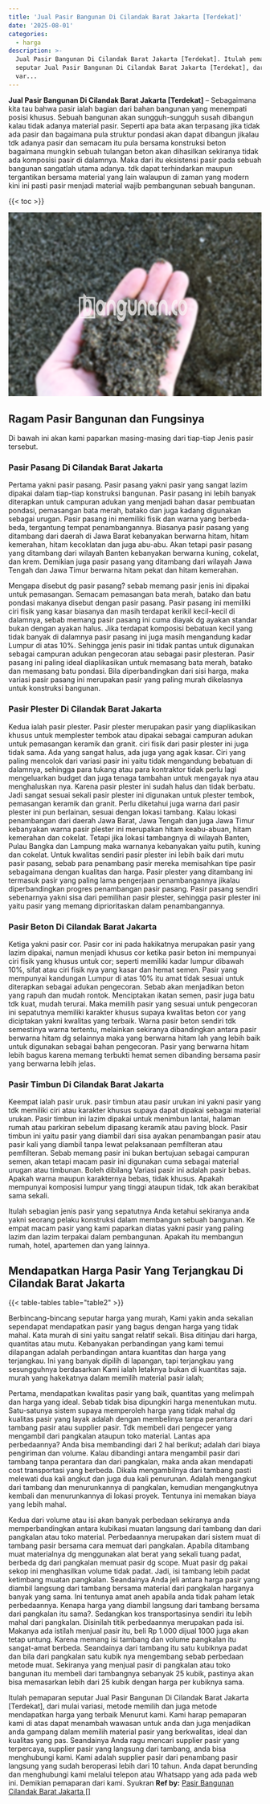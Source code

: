```yaml
---
title: 'Jual Pasir Bangunan Di Cilandak Barat Jakarta [Terdekat]'
date: '2025-08-01'
categories:
  - harga
description: >-
  Jual Pasir Bangunan Di Cilandak Barat Jakarta [Terdekat]. Itulah pemaparan
  seputar Jual Pasir Bangunan Di Cilandak Barat Jakarta [Terdekat], dari mulai
  var...
---
```


**Jual Pasir Bangunan Di Cilandak Barat Jakarta \[Terdekat\]** – Sebagaimana kita tau bahwa pasir ialah bagian dari bahan bangunan yang menempati posisi khusus. Sebuah bangunan akan sungguh-sungguh susah dibangun kalau tidak adanya material pasir. Seperti apa bata akan terpasang jika tidak ada pasir dan bagaimana pula struktur pondasi akan dapat dibangun jikalau tdk adanya pasir dan semacam itu pula bersama konstruksi beton bagaimana mungkin sebuah tulangan beton akan dihasilkan sekiranya tidak ada komposisi pasir di dalamnya. Maka dari itu eksistensi pasir pada sebuah bangunan sangatlah utama adanya. tdk dapat terhindarkan maupun tergantikan bersama material yang lain walaupun di zaman yang modern kini ini pasti pasir menjadi material wajib pembangunan sebuah bangunan.

{{< toc >}}

![Jual Pasir Bangunan Di Cilandak Barat Jakarta [Terdekat]](/images/jual-pasir-bangunan-52.png)

## Ragam Pasir Bangunan dan Fungsinya

Di bawah ini akan kami paparkan masing-masing dari tiap-tiap Jenis pasir tersebut.

### Pasir Pasang Di Cilandak Barat Jakarta

Pertama yakni pasir pasang. Pasir pasang yakni pasir yang sangat lazim dipakai dalam tiap-tiap konstruksi bangunan. Pasir pasang ini lebih banyak diterapkan untuk campuran adukan yang menjadi bahan dasar pembuatan pondasi, pemasangan bata merah, batako dan juga kadang digunakan sebagai urugan. Pasir pasang ini memiliki fisik dan warna yang berbeda-beda, tergantung tempat penambangannya. Biasanya pasir pasang yang ditambang dari daerah di Jawa Barat kebanyakan berwarna hitam, hitam kemerahan, hitam kecoklatan dan juga abu-abu. Akan tetapi pasir pasang yang ditambang dari wilayah Banten kebanyakan berwarna kuning, cokelat, dan krem. Demikian juga pasir pasang yang ditambang dari wilayah Jawa Tengah dan Jawa Timur berwarna hitam pekat dan hitam kemerahan.

Mengapa disebut dg pasir pasang? sebab memang pasir jenis ini dipakai untuk pemasangan. Semacam pemasangan bata merah, batako dan batu pondasi makanya disebut dengan pasir pasang. Pasir pasang ini memiliki ciri fisik yang kasar biasanya dan masih terdapat kerikil kecil-kecil di dalamnya, sebab memang pasir pasang ini cuma diayak dg ayakan standar bukan dengan ayakan halus. Jika terdapat komposisi bebatuan kecil yang tidak banyak di dalamnya pasir pasang ini juga masih mengandung kadar Lumpur di atas 10%. Sehingga jenis pasir ini tidak pantas untuk digunakan sebagai campuran adukan pengecoran atau sebagai pasir plesteran. Pasir pasang ini paling ideal diaplikasikan untuk memasang bata merah, batako dan memasang batu pondasi. Bila diperbandingkan dari sisi harga, maka variasi pasir pasang ini merupakan pasir yang paling murah dikelasnya untuk konstruksi bangunan.

### Pasir Plester Di Cilandak Barat Jakarta

Kedua ialah pasir plester. Pasir plester merupakan pasir yang diaplikasikan khusus untuk memplester tembok atau dipakai sebagai campuran adukan untuk pemasangan keramik dan granit. ciri fisik dari pasir plester ini juga tidak sama. Ada yang sangat halus, ada juga yang agak kasar. Ciri yang paling mencolok dari variasi pasir ini yaitu tidak mengandung bebatuan di dalamnya, sehingga para tukang atau para kontraktor tidak perlu lagi mengeluarkan budget dan juga tenaga tambahan untuk mengayak nya atau menghaluskan nya. Karena pasir plester ini sudah halus dan tidak berbatu. Jadi sangat sesuai sekali pasir plester ini digunakan untuk plester tembok, pemasangan keramik dan granit. Perlu diketahui juga warna dari pasir plester ini pun berlainan, sesuai dengan lokasi tambang. Kalau lokasi penambangan dari daerah Jawa Barat, Jawa Tengah dan juga Jawa Timur kebanyakan warna pasir plester ini merupakan hitam keabu-abuan, hitam kemerahan dan cokelat. Tetapi jika lokasi tambangnya di wilayah Banten, Pulau Bangka dan Lampung maka warnanya kebanyakan yaitu putih, kuning dan cokelat. Untuk kwalitas sendiri pasir plester ini lebih baik dari mutu pasir pasang, sebab para penambang pasir mereka memisahkan tipe pasir sebagaimana dengan kualitas dan harga. Pasir plester yang ditambang ini termasuk pasir yang paling lama pengerjaan penambangannya jikalau diperbandingkan progres penambangan pasir pasang. Pasir pasang sendiri sebenarnya yakni sisa dari pemilihan pasir plester, sehingga pasir plester ini yaitu pasir yang memang diprioritaskan dalam penambangannya.

### Pasir Beton Di Cilandak Barat Jakarta

Ketiga yakni pasir cor. Pasir cor ini pada hakikatnya merupakan pasir yang lazim dipakai, namun menjadi khusus cor ketika pasir beton ini mempunyai ciri fisik yang khusus untuk cor; seperti memiliki kadar lumpur dibawah 10%, sifat atau ciri fisik nya yang kasar dan hemat semen. Pasir yang mempunyai kandungan Lumpur di atas 10% itu amat tidak sesuai untuk diterapkan sebagai adukan pengecoran. Sebab akan menjadikan beton yang rapuh dan mudah rontok. Menciptakan ikatan semen, pasir juga batu tdk kuat, mudah terurai. Maka memilih pasir yang sesuai untuk pengecoran ini sepatutnya memiliki karakter khusus supaya kwalitas beton cor yang diciptakan yakni kwalitas yang terbaik. Warna pasir beton sendiri tdk semestinya warna tertentu, melainkan sekiranya dibandingkan antara pasir berwarna hitam dg selainnya maka yang berwarna hitam lah yang lebih baik untuk digunakan sebagai bahan pengecoran. Pasir yang berwarna hitam lebih bagus karena memang terbukti hemat semen dibanding bersama pasir yang berwarna lebih jelas.

### Pasir Timbun Di Cilandak Barat Jakarta

Keempat ialah pasir uruk. pasir timbun atau pasir urukan ini yakni pasir yang tdk memiliki ciri atau karakter khusus supaya dapat dipakai sebagai material urukan. Pasir timbun ini lazim dipakai untuk menimbun lantai, halaman rumah atau parkiran sebelum dipasang keramik atau paving block. Pasir timbun ini yaitu pasir yang diambil dari sisa ayakan penambangan pasir atau pasir kali yang diambil tanpa lewat pelaksanaan pemfilteran atau pemfilteran. Sebab memang pasir ini bukan bertujuan sebagai campuran semen, akan tetapi macam pasir ini digunakan cuma sebagai material urugan atau timbunan. Boleh dibilang Variasi pasir ini adalah pasir bebas. Apakah warna maupun karakternya bebas, tidak khusus. Apakah mempunyai komposisi lumpur yang tinggi ataupun tidak, tdk akan berakibat sama sekali.

Itulah sebagian jenis pasir yang sepatutnya Anda ketahui sekiranya anda yakni seorang pelaku konstruksi dalam membangun sebuah bangunan. Ke empat macam pasir yang kami paparkan diatas yakni pasir yang paling lazim dan lazim terpakai dalam pembangunan. Apakah itu membangun rumah, hotel, apartemen dan yang lainnya.

## Mendapatkan Harga Pasir Yang Terjangkau Di Cilandak Barat Jakarta

{{< table-tables table="table2" >}}

Berbincang-bincang seputar harga yang murah, Kami yakin anda sekalian sependapat mendapatkan pasir yang bagus dengan harga yang tidak mahal. Kata murah di sini yaitu sangat relatif sekali. Bisa ditinjau dari harga, quantitas atau mutu. Kebanyakan perbandingan yang kami temui dilapangan adalah perbandingan antara kuantitas dan harga yang terjangkau. Ini yang banyak dipilih di lapangan, tapi terjangkau yang sesungguhnya berdasarkan Kami ialah letaknya bukan di kuantitas saja. murah yang hakekatnya dalam memilih material pasir ialah;

Pertama, mendapatkan kwalitas pasir yang baik, quantitas yang melimpah dan harga yang ideal. Sebab tidak bisa dipungkiri harga menentukan mutu. Satu-satunya sistem supaya memperoleh harga yang tidak mahal dg kualitas pasir yang layak adalah dengan membelinya tanpa perantara dari tambang pasir atau supplier pasir. Tdk membeli dari pengecer yang mengambil dari pangkalan ataupun toko material. Lantas apa perbedaannya? Anda bisa membandingi dari 2 hal berikut; adalah dari biaya pengiriman dan volume. Kalau dibandingi antara mengambil pasir dari tambang tanpa perantara dan dari pangkalan, maka anda akan mendapati cost transportasi yang berbeda. Dikala mengambilnya dari tambang pasti melewati dua kali angkut dan juga dua kali penurunan. Adalah mengangkut dari tambang dan menurunkannya di pangkalan, kemudian mengangkutnya kembali dan menurunkannya di lokasi proyek. Tentunya ini memakan biaya yang lebih mahal.

Kedua dari volume atau isi akan banyak perbedaan sekiranya anda memperbandingkan antara kubikasi muatan langsung dari tambang dan dari pangkalan atau toko material. Perbedaannya merupakan dari sistem muat di tambang pasir bersama cara memuat dari pangkalan. Apabila ditambang muat materialnya dg menggunakan alat berat yang sekali tuang padat, berbeda dg dari pangkalan memuat pasir dg scope. Muat pasir dg pakai sekop ini menghasilkan volume tidak padat. Jadi, isi tambang lebih padat ketimbang muatan pangkalan. Seandainya Anda jeli antara harga pasir yang diambil langsung dari tambang bersama material dari pangkalan harganya banyak yang sama. Ini tentunya amat aneh apabila anda tidak paham letak perbedaannya. Kenapa harga yang diambil langsung dari tambang bersama dari pangkalan itu sama?. Sedangkan kos transportasinya sendiri itu lebih mahal dari pangkalan. Disinilah titik perbedaannya merupakan pada isi. Makanya ada istilah menjual pasir itu, beli Rp 1.000 dijual 1000 juga akan tetap untung. Karena memang isi tambang dan volume pangkalan itu sangat-amat berbeda. Seandainya dari tambang itu satu kubiknya padat dan bila dari pangkalan satu kubik nya mengembang sebab perbedaan metode muat. Sekiranya yang menjual pasir di pangkalan atau toko bangunan itu membeli dari tambangnya sebanyak 25 kubik, pastinya akan bisa memasarkan lebih dari 25 kubik dengan harga per kubiknya sama.

Itulah pemaparan seputar Jual Pasir Bangunan Di Cilandak Barat Jakarta \[Terdekat\], dari mulai variasi, metode memilih dan juga metode mendapatkan harga yang terbaik Menurut kami. Kami harap pemaparan kami di atas dapat menambah wawasan untuk anda dan juga menjadikan anda gampang dalam memilih material pasir yang berkwalitas, ideal dan kualitas yang pas. Seandainya Anda ragu mencari supplier pasir yang terpercaya, supplier pasir yang langsung dari tambang, anda bisa menghubungi kami. Kami adalah supplier pasir dari penambang pasir langsung yang sudah beroperasi lebih dari 10 tahun. Anda dapat berunding dan menghubungi kami melalui telepon atau Whatsapp yang ada pada web ini. Demikian pemaparan dari kami. Syukran
**Ref by:** [Pasir Bangunan Cilandak Barat Jakarta []](https://id.wikipedia.org/wiki/Pasir)
